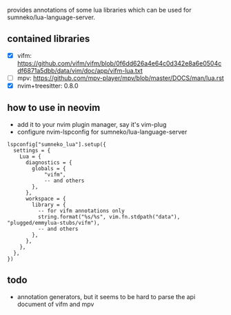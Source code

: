 provides annotations of some lua libraries which can be used for sumneko/lua-language-server.

## contained libraries
* [x] vifm: https://github.com/vifm/vifm/blob/0f6dd626a4e64c0d342e8a6e0504cdf6871a5dbb/data/vim/doc/app/vifm-lua.txt
* [ ] mpv: https://github.com/mpv-player/mpv/blob/master/DOCS/man/lua.rst
* [x] nvim+treesitter: 0.8.0

## how to use in neovim
* add it to your nvim plugin manager, say it's vim-plug
* configure nvim-lspconfig for sumneko/lua-language-server

```
lspconfig["sumneko_lua"].setup({
  settings = {
    Lua = {
      diagnostics = {
        globals = {
            "vifm",
            -- and others
        },
      },
      workspace = {
        library = {
          -- for vifm annotations only
          string.format("%s/%s", vim.fn.stdpath("data"), "plugged/emmylua-stubs/vifm"),
          -- and others
        },
      },
    },
  },
})
```

## todo
* annotation generators, but it seems to be hard to parse the api document of vifm and mpv
